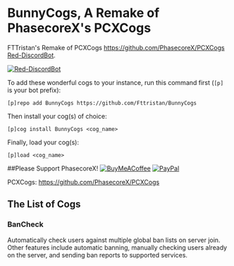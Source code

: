 # BunnyCogs, A Remake of PhasecoreX's PCXCogs
FTTristan's Remake of PCXCogs https://github.com/PhasecoreX/PCXCogs [Red-DiscordBot](https://github.com/Cog-Creators/Red-DiscordBot/releases).

[![Red-DiscordBot](https://img.shields.io/badge/red--discordbot-v3-red)](https://github.com/Cog-Creators/Red-DiscordBot/releases)


To add these wonderful cogs to your instance, run this command first (`[p]` is your bot prefix):

```
[p]repo add BunnyCogs https://github.com/Fttristan/BunnyCogs
```

Then install your cog(s) of choice:

```
[p]cog install BunnyCogs <cog_name>
```

Finally, load your cog(s):

```
[p]load <cog_name>
```

##Please Support PhasecoreX!
[![BuyMeACoffee](https://img.shields.io/badge/buy%20me%20a%20coffee-donate-orange)](https://buymeacoff.ee/phasecorex)
[![PayPal](https://img.shields.io/badge/paypal-donate-blue)](https://paypal.me/pcx)

PCXCogs: https://github.com/PhasecoreX/PCXCogs

## The List of Cogs

### BanCheck

Automatically check users against multiple global ban lists on server join. Other features include automatic banning, manually checking users already on the server, and sending ban reports to supported services.

